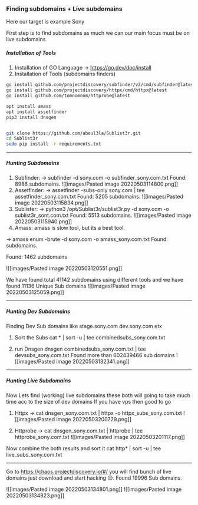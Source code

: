 ### Finding subdomains + Live subdomains
Here our target is example Sony

First step is to find subdomains as much we can
our main focus must be on live subdomains

##### Installation of Tools
1. Installation of GO Language
-> https://go.dev/doc/install
2. Installation of Tools (subdomains finders)

```bash
go install github.com/projectdiscovery/subfinder/v2/cmd/subfinder@latest
go install github.com/projectdiscovery/httpx/cmd/httpx@latest
go install github.com/tomnomnom/httprobe@latest

apt install amass
apt install assetfinder
pip3 install dnsgen


git clone https://github.com/aboul3la/Sublist3r.git
cd Sublist3r
sudo pip install -r requirements.txt
```
---
##### Hunting Subdomains
1. Subfinder:
-> subfinder -d sony.com -o subfinder_sony.com.txt
Found: 8986 subdomains.
![[images/Pasted image 20220503114800.png]]
2. Assetfinder:
-> assetfinder -subs-only sony.com | tee assetfinder_sony.com.txt
Found: 5205 subdomains.
![[images/Pasted image 20220503115834.png]]
3. Sublister:
-> python3 /opt/Sublist3r/sublist3r.py -d sony.com -o sublist3r_sont.com.txt
Found: 5513 subdomains.
![[images/Pasted image 20220503115940.png]]
4. Amass:
amass is slow tool, but its a best tool.

-> amass enum -brute -d sony.com -o amass_sony.com.txt
Found: subdomains.

Found: 1462 subdomains

![[images/Pasted image 20220503120551.png]]


We have found total 41142 subdomains using different tools
and we have found 11136 Unique Sub domains 
![[images/Pasted image 20220503125059.png]]

---
##### Hunting Dev Subdomains
Finding Dev Sub domains
like stage.sony.com 
dev.sony.com
etx 

1. Sort the Subs 
cat * | sort -u | tee combinedsubs_sony.com.txt

2. run Dnsgen
dnsgen combinedsubs_sony.com.txt | tee devsubs_sony.com.txt 
Found more than 602439466 sub domains
![[images/Pasted image 20220503132341.png]]

---
##### Hunting Live Subdomains
Now Lets find (working) live subdomains
these both will going to take much time acc to the size of dev domains
If you have vps then good to go 
1. Httpx
-> cat dnsgen_sony.com.txt | httpx -o httpx_subs_sony.com.txt
![[images/Pasted image 20220503200729.png]]

2. Httprobe
-> cat dnsgen_sony.com.txt | httprobe | tee httprobe_sony.com.txt
![[images/Pasted image 20220503201117.png]]

Now combine the both results and sort it 
cat http* | sort -u | tee live_subs_sony.com.txt

---
Go to https://chaos.projectdiscovery.io/#/
you will find bunch of live domains
just download and start hacking 😉.
Found 19996 Sub domains.

![[images/Pasted image 20220503134801.png]]
![[images/Pasted image 20220503134823.png]]